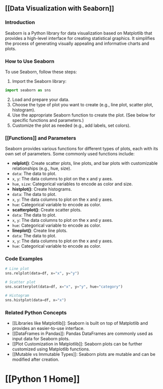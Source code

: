 ## [[Data Visualization with Seaborn]]

### Introduction
Seaborn is a Python library for data visualization based on Matplotlib that provides a high-level interface for creating statistical graphics. It simplifies the process of generating visually appealing and informative charts and plots.

### How to Use Seaborn
To use Seaborn, follow these steps:
1. Import the Seaborn library:
```python
import seaborn as sns
```
2. Load and prepare your data.
3. Choose the type of plot you want to create (e.g., line plot, scatter plot, histogram).
4. Use the appropriate Seaborn function to create the plot. (See below for specific functions and parameters.)
5. Customize the plot as needed (e.g., add labels, set colors).

### [[Functions]] and Parameters
Seaborn provides various functions for different types of plots, each with its own set of parameters. Some commonly used functions include:

- **relplot()**: Create scatter plots, line plots, and bar plots with customizable relationships (e.g., hue, size).
 - `data`: The data to plot.
 - `x`, `y`: The data columns to plot on the x and y axes.
 - `hue`, `size`: Categorical variables to encode as color and size.
- **histplot()**: Create histograms.
 - `data`: The data to plot.
 - `x`, `y`: The data columns to plot on the x and y axes.
 - `hue`: Categorical variable to encode as color.
- **scatterplot()**: Create scatter plots.
 - `data`: The data to plot.
 - `x`, `y`: The data columns to plot on the x and y axes.
 - `hue`: Categorical variable to encode as color.
- **lineplot()**: Create line plots.
 - `data`: The data to plot.
 - `x`, `y`: The data columns to plot on the x and y axes.
 - `hue`: Categorical variable to encode as color.

### Code Examples
```python
# Line plot
sns.relplot(data=df, x="x", y="y")

# Scatter plot
sns.scatterplot(data=df, x="x", y="y", hue="category")

# Histogram
sns.histplot(data=df, x="x")
```

### Related Python Concepts

- [[Libraries like Matplotlib]]: Seaborn is built on top of Matplotlib and provides an easier-to-use interface.
- [[DataFrames in Pandas]]: Pandas DataFrames are commonly used as input data for Seaborn plots.
- [[Plot Customization in Matplotlib]]: Seaborn plots can be further customized using Matplotlib functions.
- [[Mutable vs Immutable Types]]: Seaborn plots are mutable and can be modified after creation.
# [[Python 1 Home]]
